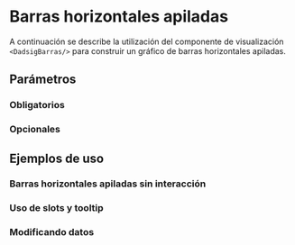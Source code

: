 # Barras horizontales apiladas

A continuación se describe la utilización del componente de visualización `<DadsigBarras/>` para construir un gráfico de
barras horizontales apiladas.

## Parámetros

### Obligatorios

### Opcionales

## Ejemplos de uso

### Barras horizontales apiladas sin interacción

<barras-horizontales-apiladas-basico/>

### Uso de slots y tooltip

<barras-horizontales-apiladas-slots-tooltip/>

### Modificando datos

<barras-horizontales-apiladas-cambiando-base/>